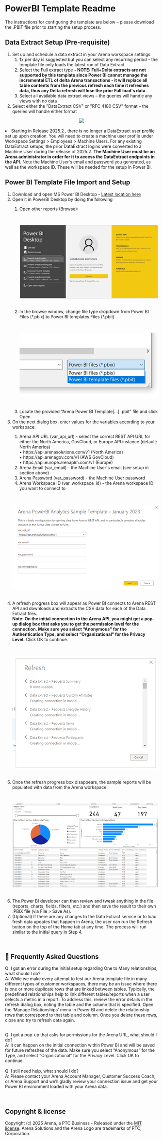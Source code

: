 # PowerBI Template Readme

The instructions for configuring the template are below – please download the .PBIT file prior to starting the setup process.

## Data Extract Setup (Pre-requisite)
<ol type="1">
<li>Set up and schedule a data extract in your Arena workspace settings 
<ol><li>1x per day is suggested but you can select any recurring period – the template file only loads the latest run of Data Extract </li>
<li>Select the Full extract type <b>- NOTE: Full+Delta extracts are not supported by this template since Power BI cannot manage the incremental ETL of delta Arena transactions - it will replace all table contents from the previous refresh each time it refreshes data, thus any Delta refresh will lose the prior Full load's data.</b></li>
<li>Select all available data extract views – the queries will handle any views with no data </li></ol></li>
<li>Select either the "DataExtract CSV" or "RFC 4180 CSV" format – the queries will handle either format </li></ol></li>

<p align="center">
<img src="https://github.com/user-attachments/assets/76f59d84-df51-4f75-a419-ad6bd842ce33"/>
</p>

<li>Starting in Release 2025.2 , there is no longer a DataExtract user profile set up upon creation. You will need to create a machine user profile under Workspace Settings > Employees > Machine Users. For any existing DataExtract setups, the prior DataExtract logins were converted to a Machine User during the release of 2025.2. <b>The Machine User must be an Arena administrator in order for it to access the DataExtract endpoints in the API.</b> Note the Machine User's email and password you generated, as well as the workspace ID. These will be needed for the setup in Power BI.  </li></ol>

## Power BI Template File Import and Setup
<ol type="1">
<li>Download and open MS Power BI Desktop - <a href="https://www.microsoft.com/en-us/download/details.aspx?id=5849">Latest location here</a></li>
  <li>Open it in PowerBI Desktop by doing the following</li>
  <ol><li>Open other reports (Browse):</li>

&nbsp;
<p align="center">
    <img src="https://github.com/ptc-arena/.github/blob/main/PowerBI_SS1.png" alt="Arena Analytics">
</p>
&nbsp;
   
<li>In the browse window, change file type dropdown from Power BI Files (*.pbix) to Power BI templates Files (*.pbit)</li>
 
&nbsp;
<p align="center">
    <img src="https://github.com/ptc-arena/.github/blob/main/PowerBI_SS2.png" alt="Arena Analytics">
</p>
&nbsp;

  <li>Locate the provided “Arena Power BI Template[…] .pbit” file and click Open.</li>
  </ol>
  
<li>On the next dialog box, enter values for the variables according to your workspace:</li>
    <ol><li>Arena API URL (var_api_url) - select the correct REST API URL for either the North America, GovCloud, or Europe API instance (default: North America) <br>
      •	https://api.arenasolutions.com/v1 (North America)<br>
•	https://api.arenagov.com/v1 (AWS GovCloud)<br>
•	https://api.europe.arenaplm.com/v1 (Europe)</li>
      <li>Arena Email (var_email) - the Machine User's email (see setup in section above)</li>
      <li>Arena Password (var_password) - the Machine User password</li>
      <li>Arena Workspace ID (var_workspace_id) - the Arena workspace ID you want to connect to</li></ol>
      
&nbsp;
<p align="center">
    <img src="https://github.com/ptc-arena/.github/blob/main/PowerBI_SS3.png" alt="Arena Analytics">
</p>
&nbsp;

<li>A refresh progress box will appear as Power BI connects to Arena REST API and downloads and extracts the CSV data for each of the Data Extract files. <br>
  <b>Note: On the initial connection to the Arena API, you might get a pop-up dialog box that asks you to get the permission level for the connection. 
  Make sure you select “Anonymous” for the Authentication Type, and select “Organizational” for the Privacy Level.</b> Click OK to continue. </li>
  
&nbsp;
<p align="center">
    <img src="https://github.com/ptc-arena/.github/blob/main/PowerBI_SS4.png" alt="Arena Analytics">
</p>
&nbsp;

<li>Once the refresh progress box disappears, the sample reports will be populated with data from the Arena workspace.</li>
  
&nbsp;
<p align="center">
    <img src="https://github.com/ptc-arena/.github/blob/main/PowerBI_SS5.png" alt="Arena Analytics">
</p>
&nbsp;

<li>The Power BI developer can then review and tweak anything in the file (reports, charts, fields, filters, etc.) and then save the result to their own .PBIX file (via File > Save As).</li>

<li>(Optional) If there are any changes to the Data Extract service or to load fresh data updates that happen in Arena, 
  the user can run the Refresh button on the top of the Home tab at any time. The process will run similar to the initial query in Step 4.</li>

</ol><br>
  
## 👋 Frequently Asked Questions
Q: I got an error during the initial setup regarding One to Many relationships, what should I do?<br>
A: While we make every attempt to test our Arena template file in many different types of customer workspaces, there may be an issue where there is one or more duplicate rows that are linked between tables. Typically, the predefined relationships help to link different tables/reports when a user selects a metric in a report. 
To address this, review the error details in the refresh dialog box, noting the table and the column that is specified. Open the ‘Manage Relationships’ menu in Power BI and delete the relationship rows that correspond to that table and column. Once you delete these rows, close and try to refresh data again.
<br><br>

Q: I got a pop-up that asks for permissions for the Arena URL, what should I do?<br>
A: It can happen on the initial connection within Power BI and will be saved for future refreshes of the data. Make sure you select “Anonymous” for the Type, and select “Organizational” for the Privacy Level. Click OK to continue.
<br> <br>
Q: I still need help, what should I do?<br>
A: Please contact your Arena Account Manager, Customer Success Coach, or Arena Support and we’ll gladly review your connection issue and get your Power BI environment loaded with your Arena data.

<br>

## Copyright & license

Copyright (c) 2025 Arena, a PTC Business - Released under the [MIT license](LICENSE). Arena Solutions and the Arena Logo are trademarks of PTC, Corporation.
